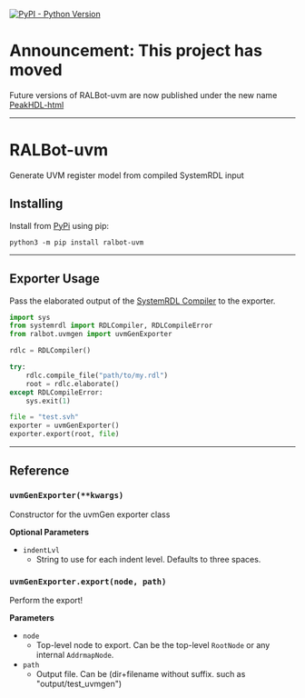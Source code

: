 [![PyPI - Python Version](https://img.shields.io/pypi/pyversions/ralbot-uvm.svg)](https://pypi.org/project/ralbot-uvm)

# Announcement: This project has moved

Future versions of RALBot-uvm are now published under the new name [PeakHDL-html](https://pypi.org/project/peakhdl-uvm)

--------------------------------------------------------------------------------

# RALBot-uvm
Generate UVM register model from compiled SystemRDL input

## Installing
Install from [PyPi](https://pypi.org/project/ralbot-uvm) using pip:

    python3 -m pip install ralbot-uvm

--------------------------------------------------------------------------------

## Exporter Usage
Pass the elaborated output of the [SystemRDL Compiler](http://systemrdl-compiler.readthedocs.io)
to the exporter.

```python
import sys
from systemrdl import RDLCompiler, RDLCompileError
from ralbot.uvmgen import uvmGenExporter

rdlc = RDLCompiler()

try:
    rdlc.compile_file("path/to/my.rdl")
    root = rdlc.elaborate()
except RDLCompileError:
    sys.exit(1)

file = "test.svh"
exporter = uvmGenExporter()
exporter.export(root, file)
```
--------------------------------------------------------------------------------

## Reference

### `uvmGenExporter(**kwargs)`
Constructor for the uvmGen exporter class

**Optional Parameters**

* `indentLvl`
    * String to use for each indent level. Defaults to three spaces.

### `uvmGenExporter.export(node, path)`
Perform the export!

**Parameters**

* `node`
    * Top-level node to export. Can be the top-level `RootNode` or any internal `AddrmapNode`.
* `path`
    * Output file. Can be (dir+filename without suffix. such as "output/test_uvmgen")
